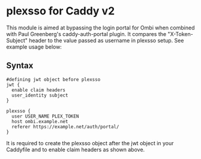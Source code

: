 # plexsso for Caddy v2

This module is aimed at bypassing the login portal for Ombi when combined with Paul Greenberg's caddy-auth-portal plugin. It compares the "X-Token-Subject" header to the value passed as username in plexsso setup. See example usage below:
## Syntax
```Caddyfile
#defining jwt object before plexsso
jwt {
  enable claim headers
  user_identity subject
}

plexsso {
  user USER_NAME PLEX_TOKEN
  host ombi.example.net
  referer https://example.net/auth/portal/
}
```
  
It is required to create the plexsso object after the jwt object in your Caddyfile and to enable claim headers as shown above. 
